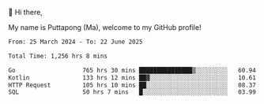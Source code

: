 👋 Hi there,

My name is Puttapong (Ma), welcome to my GitHub profile!

<!--START_SECTION:waka-->

```txt
From: 25 March 2024 - To: 22 June 2025

Total Time: 1,256 hrs 8 mins

Go                   765 hrs 30 mins ███████████████▒░░░░░░░░░   60.94 %
Kotlin               133 hrs 12 mins ██▓░░░░░░░░░░░░░░░░░░░░░░   10.61 %
HTTP Request         105 hrs 10 mins ██░░░░░░░░░░░░░░░░░░░░░░░   08.37 %
SQL                  50 hrs 7 mins   █░░░░░░░░░░░░░░░░░░░░░░░░   03.99 %
```

<!--END_SECTION:waka-->
